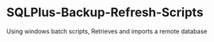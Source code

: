 SQLPlus-Backup-Refresh-Scripts
==============================

Using windows batch scripts, Retrieves and imports a remote database
